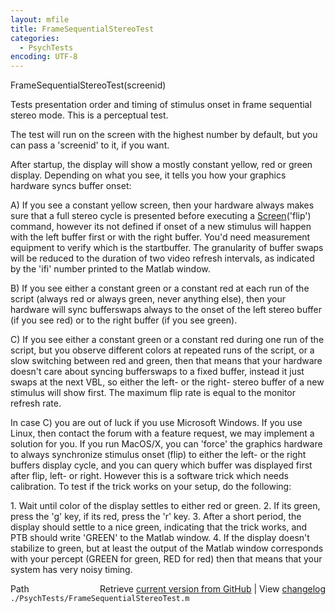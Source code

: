 ```yaml
---
layout: mfile
title: FrameSequentialStereoTest
categories:
  - PsychTests
encoding: UTF-8
---
```


FrameSequentialStereoTest(screenid)

Tests presentation order and timing of stimulus onset in frame sequential
stereo mode. This is a perceptual test.

The test will run on the screen with the highest number by default, but
you can pass a 'screenid' to it, if you want.

After startup, the display will show a mostly constant yellow, red or
green display. Depending on what you see, it tells you how your graphics
hardware syncs buffer onset:

A) If you see a constant yellow screen, then your hardware always makes sure
that a full stereo cycle is presented before executing a [Screen](/docs/Screen)('flip')
command, however its not defined if onset of a new stimulus will happen
with the left buffer first or with the right buffer. You'd need
measurement equipment to verify which is the startbuffer. The granularity
of buffer swaps will be reduced to the duration of two video refresh
intervals, as indicated by the 'ifi' number printed to the Matlab window.

B) If you see either a constant green or a constant red at each run of the
script (always red or always green, never anything else), then your
hardware will sync bufferswaps always to the onset of the left stereo
buffer (if you see red) or to the right buffer (if you see green).

C) If you see either a constant green or a constant red during one run of the
script, but you observe different colors at repeated runs of the script,
or a slow switching between red and green, then that means that your
hardware doesn't care about syncing bufferswaps to a fixed buffer,
instead it just swaps at the next VBL, so either the left- or the right-
stereo buffer of a new stimulus will show first. The maximum flip rate is
equal to the monitor refresh rate.

In case C) you are out of luck if you use Microsoft Windows. If you use
Linux, then contact the forum with a feature request, we may implement a
solution for you. If you run MacOS/X, you can 'force' the graphics
hardware to always synchronize stimulus onset (flip) to either the left-
or the right buffers display cycle, and you can query which buffer was
displayed first after flip, left- or right. However this is a software
trick which needs calibration. To test if the trick works on your setup,
do the following:

1\. Wait until color of the display settles to either red or green.
2\. If its green, press the 'g' key, if its red, press the 'r' key.
3\. After a short period, the display should settle to a nice green,
indicating that the trick works, and PTB should write 'GREEN' to the
Matlab window.
4\. If the display doesn't stabilize to green, but at least the output of
the Matlab window corresponds with your percept (GREEN for green, RED for
red) then that means that your system has very noisy timing.


<div class="code_header" style="text-align:right;">
  <span style="float:left;">Path&nbsp;&nbsp;</span> <span class="counter">Retrieve <a href=
  "https://raw.github.com/Psychtoolbox-3/Psychtoolbox-3/beta/./PsychTests/FrameSequentialStereoTest.m">current version from GitHub</a> | View <a href=
  "https://github.com/Psychtoolbox-3/Psychtoolbox-3/commits/beta/./PsychTests/FrameSequentialStereoTest.m">changelog</a></span>
</div>
<div class="code">
  <code>./PsychTests/FrameSequentialStereoTest.m</code>
</div>
